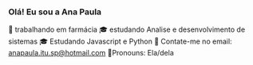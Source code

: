 ### Olá! Eu sou a Ana Paula
💼 trabalhando em farmácia
🎓 estudando Analise e desenvolvimento de sistemas 
🎓 Estudando Javascript e Python
📧 Contate-me no email: anapaula.itu.sp@hotmail.com
👩Pronouns: Ela/dela
